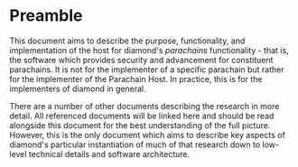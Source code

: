 # Preamble

This document aims to describe the purpose, functionality, and implementation of the host for diamond's _parachains_ functionality - that is, the software which provides security and advancement for constituent parachains. It is not for the implementer of a specific parachain but rather for the implementer of the Parachain Host. In practice, this is for the implementers of diamond in general.

There are a number of other documents describing the research in more detail. All referenced documents will be linked here and should be read alongside this document for the best understanding of the full picture. However, this is the only document which aims to describe key aspects of diamond's particular instantiation of much of that research down to low-level technical details and software architecture.
